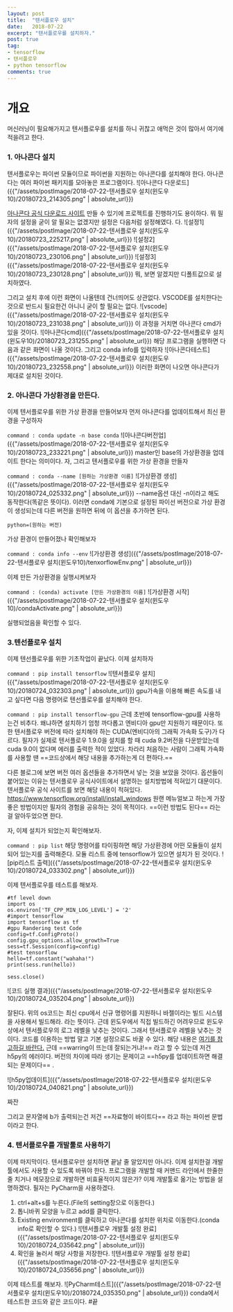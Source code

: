 ```yaml
---
layout: post
title:  "텐서플로우 설치"
date:   2018-07-22
excerpt: "텐서플로우를 설치하자."
post: true
tag:
- tensorflow
- 텐서플로우
- python tensorflow
comments: true
---
```


# 개요

머신러닝이 필요해가지고 텐서플로우를 설치를 하니 귀찮고 애먹은 것이 많아서 여기에 적을려고 한다.


### 1. 아나콘다 설치
텐서플로우는 파이썬 모듈이므로 파이썬을 지원하는 아나콘다를 설치해야 한다. 아나콘다는 여러 파이썬 패키지를 모아놓은 프로그램이다.
![아나콘다 다운로드]({{"/assets/postImage/2018-07-22-텐서플로우 설치(윈도우10)/20180723_214305.png" | absolute_url}})

[아나콘다 공식 다운로드 사이트](https://www.anaconda.com/download/) 만들 수 있기에 프로젝트를 진행하기도 용이하다.
뭐 필자의 설정을 굳이 알 필요는 없겠지만 설정은 다음처럼 설정해였다.
다.
![설정1]({{"/assets/postImage/2018-07-22-텐서플로우 설치(윈도우10)/20180723_225217.png" | absolute_url}})
![설정2]({{"/assets/postImage/2018-07-22-텐서플로우 설치(윈도우10)/20180723_230106.png" | absolute_url}})
![설정3]({{"/assets/postImage/2018-07-22-텐서플로우 설치(윈도우10)/20180723_230128.png" | absolute_url}})
뭐, 보면 알겠지만 디폴트값으로 설치하였다.

그리고 설치 후에 이런 화면이 나올텐데 건너띄어도 상관없다. VSCODE를 설치한다는 것으로 반드시 필요한건 아니니 굳이 할 필요는 없다.
![vscode]({{"/assets/postImage/2018-07-22-텐서플로우 설치(윈도우10)/20180723_231038.png" | absolute_url}})
이 과정을 거치면 아나콘다 cmd가 있을 것이다.
![아나콘다cmd]({{"/assets/postImage/2018-07-22-텐서플로우 설치(윈도우10)/20180723_231255.png" | absolute_url}})
해당 프로그램을 실행하면 다음과 같은 화면이 나올 것이다.
그리고 conda info를 입력하자
![아나콘다테스트]({{"/assets/postImage/2018-07-22-텐서플로우 설치(윈도우10)/20180723_232558.png" | absolute_url}})
이러한 화면이 나오면 아나콘다가 제대로 설치된 것이다.

### 2. 아나콘다 가상환경을 만든다.
이제 텐서플로우를 위한 가상 환경을 만들어보자
먼저 아나콘다를 업데이트해서 최신 환경을 구성하자

 ```command : conda update -n base conda```
![아나콘다버전업]({{"/assets/postImage/2018-07-22-텐서플로우 설치(윈도우10)/20180723_233221.png" | absolute_url}})
master인 base의 가상환경을 업데이트 한다는 의미이다.
자, 그리고 텐서플로우를 위한 가상 환경을 만들자

 ```command : conda --name [원하는 가상환경 이름]```
![가상환경 생성]({{"/assets/postImage/2018-07-22-텐서플로우 설치(윈도우10)/20180724_025332.png" | absolute_url}})
--name옵션 대신 -n이라고 해도 동작한다(똑같은 뜻이다). 이러면 conda에 기본으로 설정된 파이선 버전으로 가상 환경이 생성되는데 다른 버전을 원하면 뒤에 이 옵션을 추가하면 된다.

```python=(원하는 버전)```

가상 환경이 만들어졌나 확인해보자

 ```command : conda info --env```
![가상환경 생성]({{"/assets/postImage/2018-07-22-텐서플로우 설치(윈도우10)/tenxorflowEnv.png" | absolute_url}})

이제 만든 가상환경을 실행시켜보자

 ```command : (conda) activate [만든 가상환경의 이름]```
![가상환경 시작]({{"/assets/postImage/2018-07-22-텐서플로우 설치(윈도우10)/condaActivate.png" | absolute_url}})

실행되었음을 확인할 수 있다.

### 3.텐선플로우 설치
이제 텐선플로우를 위한 기초작업이 끝났다.
이제 설치하자

```command : pip install tensorflow```
![텐서플로우 설치]({{"/assets/postImage/2018-07-22-텐서플로우 설치(윈도우10)/20180724_032303.png" | absolute_url}})
gpu가속을 이용해 빠른 속도를 내고 싶다면 다음 명령어로 텐선플로우를 설치해야 한다.

```command : pip install tensorflow-gpu```
근데 초반에 tensorflow-gpu를 사용하는건 비추다. 왜냐하면 설치하기 엄청 까다롭고 엔비디아 gpu만 지원하기 때문이다. 또한 텐서플로우 버전에 따라 설치해야 하는 CUDA(엔비디아의 그래픽 가속화 도구)가 다르다. 필자가 실제로 텐서플로우 1.9.0을 설치를 할 때 cuda 9.2버전을 다운받았는데 cuda 9.0이 없다며 에러를 출력한 적이 있었다.
차라리 처음하는 사람이 그래픽 가속화를 사용할 땐 ==코드상에서 해당 내용을 추가하는게 더 편하다.==

다른 블로그에 보면 버전 여러 옵션들을 추가하면서 넣는 것을 보았을 것이다. 옵션들이 붙어있는 이유는 텐서플로우 공식사이트에서 설명하는 설치방법에 적혀있기 대문이다.
텐서플로우 공식 사이트를 보면 해당 내용이 적혀있다.
https://www.tensorflow.org/install/install_windows
원랜 메뉴얼보고 하는게 가장 좋은 방법이지만 필자의 경험을 공유하는 것이 목적이다. ==이런 방법도 된다== 라는걸 알아두었으면 한다.

자, 이제 설치가 되었는지 확인해보자.

```command : pip list```
해당 명령어를 타이핑하면 해당 가상환경에 어떤 모듈들이 설치되어 있는지를 출력해준다. 모듈 리스트 중에 tensorflow가 있으면 설치가 된 것이다.
![pip리스트 출력]({{"/assets/postImage/2018-07-22-텐서플로우 설치(윈도우10)/20180724_033302.png" | absolute_url}})

이제 텐서플로우를 테스트를 해보자.
~~~
#tf level down
import os
os.environ['TF_CPP_MIN_LOG_LEVEL'] = '2'
#import tensorflow
import tensorflow as tf
#gpu Randering test Code
config=tf.ConfigProto()
config.gpu_options.allow_growth=True
sess=tf.Session(config=config)
#test tensorflow
hello=tf.constant("wahaha!")
print(sess.run(hello))

sess.close()

~~~
![코드 실행 결과]({{"/assets/postImage/2018-07-22-텐서플로우 설치(윈도우10)/20180724_035204.png" | absolute_url}})

잘된다.
위의 os코드는 최신 cpu에서 신규 명령어를 지원하니 바젤이라는 빌드 시스템을 사용해서 빌드해라. 라는 뜻이다. 근데 윈도우에서 직접 빌드하긴 어려우므로 윈도우상에서 텐서플로우의 로그 레벨을 낮추는 것이다. 그래서 텐서플로우 레벨을 낮추는 것이다. 코드를 이용하는 방법 말고 기본 설정으로도 바꿀 수 있다. 해당 내용은 [여기를 참고하길 바란다.](http://effortmakesme.tistory.com/126)
근데 ==warring이 뜨는데 잘되는거냐!== 라고 할 수 있는데 저건 h5py의 에러이다. 버전의 차이에 따라 생기는 문제이고 ==h5py를 업데이트하면 해결되는 문제이다== .

![h5py업데이트]({{"/assets/postImage/2018-07-22-텐서플로우 설치(윈도우10)/20180724_040821.png" | absolute_url}})

짜잔

그리고 문자열에 b가 출력되는건 저건 ==자료형이 바이트다== 라고 하는 파이썬 문법이라고 한다.

### 4. 텐서플로우를 개발툴로 사용하기
이제 마지막이다.
텐서플로우만 설치하면 끝날 줄 알았지만 아니다.
이제 설치한걸 개발툴에서도 사용할 수 있도록 바꿔야 한다.
프로그램을 개발할 때 커맨드 라인에서 한줄한줄 치거나 메모장으로 개발하면 비효율적이지 않은가?
이제 개발툴로 옮기는 방법을 설명하겠다.
필자는 PyCharm을 사용하겠다.

1. ctrl+alt+s를 누른다.(File의 setting창으로 이동한다.)
2. 톱니바퀴 모양을 누르고 add를 클릭한다.
3. Existing environment를 클릭하고 아나콘다를 설치한 위치로 이동한다.(conda info로 확인할 수 있다.)
![텐서플로우 개발툴 설정 완료]({{"/assets/postImage/2018-07-22-텐서플로우 설치(윈도우10)/20180724_035642.png" | absolute_url}})
4. 확인을 눌러서 해당 사항을 저장한다.
![텐서플로우 개발툴 설정 완료]({{"/assets/postImage/2018-07-22-텐서플로우 설치(윈도우10)/20180724_035656.png" | absolute_url}})

이제 테스트를 해보자.
![PyCharm테스트]({{"/assets/postImage/2018-07-22-텐서플로우 설치(윈도우10)/20180724_035350.png" | absolute_url}})
conda에서 테스트한 코드와 같은 코드이다.
#끝